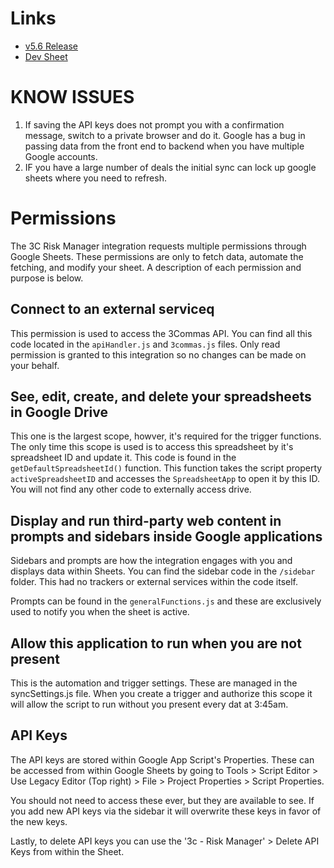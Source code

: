 # Links

- [v5.6 Release](https://docs.google.com/spreadsheets/d/1xcqbVXD6D1J6n3_T73oXnSSr5tKlgBm28iUF7wPtddI/)
- [Dev Sheet](https://docs.google.com/spreadsheets/d/138dYR2DmTD1yj_eqxzgsBYPWRwy8sdnQ9ZggJZHuPRc)

# KNOW ISSUES

1. If saving the API keys does not prompt you with a confirmation message, switch to a private browser and do it. Google has a bug in passing data from the front end to backend when you have multiple Google accounts.
2. IF you have a large number of deals the initial sync can lock up google sheets where you need to refresh.

# Permissions

The 3C Risk Manager integration requests multiple permissions through Google Sheets. These permissions are only to fetch data, automate the fetching, and modify your sheet. A description of each permission and purpose is below.

## Connect to an external serviceq
This permission is used to access the 3Commas API. You can find all this code located in the `apiHandler.js` and `3commas.js` files. Only read permission is granted to this integration so no changes can be made on your behalf.

## See, edit, create, and delete your spreadsheets in Google Drive
This one is the largest scope, howver, it's required for the trigger functions. The only time this scope is used is to access this spreadsheet by it's spreadsheet ID and update it. This code is found in the `getDefaultSpreadsheetId()` function. This function takes the script property `activeSpreadsheetID` and accesses the `SpreadsheetApp` to open it by this ID. You will not find any other code to externally access drive.

## Display and run third-party web content in prompts and sidebars inside Google applications
Sidebars and prompts are how the integration engages with you and displays data within Sheets. You can find the sidebar code in the `/sidebar` folder. This had no trackers or external services within the code itself.

Prompts can be found in the `generalFunctions.js` and these are exclusively used to notify you when the sheet is active.

## Allow this application to run when you are not present
This is the automation and trigger settings. These are managed in the syncSettings.js file. When you create a trigger and authorize this scope it will allow the script to run without you present every dat at 3:45am.


## API Keys
The API keys are stored within Google App Script's Properties. These can be accessed from within Google Sheets by going to Tools > Script Editor > Use Legacy Editor (Top right) > File > Project Properties > Script Properties.

You should not need to access these ever, but they are available to see. If you add new API keys via the sidebar it will overwrite these keys in favor of the new keys.

Lastly, to delete API keys you can use the '3c - Risk Manager' > Delete API Keys from within the Sheet.
